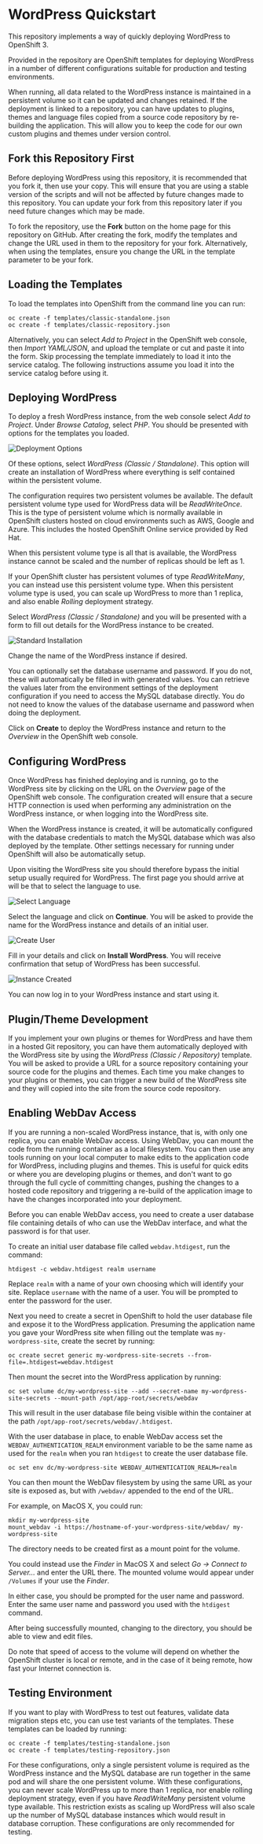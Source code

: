 WordPress Quickstart
====================

This repository implements a way of quickly deploying WordPress to OpenShift 3.

Provided in the repository are OpenShift templates for deploying WordPress in a number of different configurations suitable for production and testing environments.

When running, all data related to the WordPress instance is maintained in a persistent volume so it can be updated and changes retained. If the deployment is linked to a repository, you can have updates to plugins, themes and language files copied from a source code repository by re-building the application. This will allow you to keep the code for our own custom plugins and themes under version control.

Fork this Repository First
--------------------------

Before deploying WordPress using this repository, it is recommended that you fork it, then use your copy. This will ensure that you are using a stable version of the scripts and will not be affected by future changes made to this repository. You can update your fork from this repository later if you need future changes which may be made.

To fork the repository, use the **Fork** button on the home page for this repository on GitHub. After creating the fork, modify the templates and change the URL used in them to the repository for your fork. Alternatively, when using the templates, ensure you change the URL in the template parameter to be your fork.

Loading the Templates
---------------------

To load the templates into OpenShift from the command line you can run:

```
oc create -f templates/classic-standalone.json
oc create -f templates/classic-repository.json
```

Alternatively, you can select _Add to Project_ in the OpenShift web console, then _Import YAML/JSON_, and upload the template or cut and paste it into the form. Skip processing the template immediately to load it into the service catalog. The following instructions assume you load it into the service catalog before using it.

Deploying WordPress
-------------------

To deploy a fresh WordPress instance, from the web console select _Add to Project_. Under _Browse Catalog_, select _PHP_. You should be presented with options for the templates you loaded.

![Deployment Options](./screenshots/browse-catalog-wordpress.png)

Of these options, select _WordPress (Classic / Standalone)_. This option will create an installation of WordPress where everything is self contained within the persistent volume.

The configuration requires two persistent volumes be available. The default persistent volume type used for WordPress data will be _ReadWriteOnce_. This is the type of persistent volume which is normally available in OpenShift clusters hosted on cloud environments such as AWS, Google and Azure. This includes the hosted OpenShift Online service provided by Red Hat.

When this persistent volume type is all that is available, the WordPress instance cannot be scaled and the number of replicas should be left as 1.

If your OpenShift cluster has persistent volumes of type _ReadWriteMany_, you can instead use this persistent volume type. When this persistent volume type is used, you can scale up WordPress to more than 1 replica, and also enable _Rolling_ deployment strategy.

Select _WordPress (Classic / Standalone)_ and you will be presented with a form to fill out details for the WordPress instance to be created.

![Standard Installation](./screenshots/wordpress-classic-standalone.png)

Change the name of the WordPress instance if desired.

You can optionally set the database username and password. If you do not, these will automatically be filled in with generated values. You can retrieve the values later from the environment settings of the deployment configuration if you need to access the MySQL database directly. You do not need to know the values of the database username and password when doing the deployment.

Click on **Create** to deploy the WordPress instance and return to the _Overview_ in the OpenShift web console.

Configuring WordPress
---------------------

Once WordPress has finished deploying and is running, go to the WordPress site by clicking on the URL on the _Overview_ page of the OpenShift web console. The configuration created will ensure that a secure HTTP connection is used when performing any administration on the WordPress instance, or when logging into the WordPress site.

When the WordPress instance is created, it will be automatically configured with the database credentials to match the MySQL database which was also deployed by the template. Other settings necessary for running under OpenShift will also be automatically setup.

Upon visiting the WordPress site you should therefore bypass the initial setup usually required for WordPress. The first page you should arrive at will be that to select the language to use.

![Select Language](./screenshots/wordpress-select-language.png)

Select the language and click on **Continue**. You will be asked to provide the name for the WordPress instance and details of an initial user.

![Create User](./screenshots/wordpress-create-user.png)

Fill in your details and click on **Install WordPress**. You will receive confirmation that setup of WordPress has been successful.

![Instance Created](./screenshots/wordpress-instance-created.png)

You can now log in to your WordPress instance and start using it.

Plugin/Theme Development
------------------------

If you implement your own plugins or themes for WordPress and have them in a hosted Git repository, you can have them automatically deployed with the WordPress site by using the _WordPress (Classic / Repository)_ template. You will be asked to provide a URL for a source repository containing your source code for the plugins and themes. Each time you make changes to your plugins or themes, you can trigger a new build of the WordPress site and they will copied into the site from the source code repository.

Enabling WebDav Access
----------------------

If you are running a non-scaled WordPress instance, that is, with only one replica, you can enable WebDav access. Using WebDav, you can mount the code from the running container as a local filesystem. You can then use any tools running on your local computer to make edits to the application code for WordPress, including plugins and themes. This is useful for quick edits or where you are developing plugins or themes, and don't want to go through the full cycle of committing changes, pushing the changes to a hosted code repository and triggering a re-build of the application image to have the changes incorporated into your deployment.

Before you can enable WebDav access, you need to create a user database file containing details of who can use the WebDav interface, and what the password is for that user.

To create an initial user database file called ``webdav.htdigest``, run the command:

```
htdigest -c webdav.htdigest realm username
```

Replace ``realm`` with a name of your own choosing which will identify your site. Replace ``username`` with the name of a user. You will be prompted to enter the password for the user.

Next you need to create a secret in OpenShift to hold the user database file and expose it to the WordPress application. Presuming the application name you gave your WordPress site when filling out the template was ``my-wordpress-site``, create the secret by running:

```
oc create secret generic my-wordpress-site-secrets --from-file=.htdigest=webdav.htdigest
```

Then mount the secret into the WordPress application by running:

```
oc set volume dc/my-wordpress-site --add --secret-name my-wordpress-site-secrets --mount-path /opt/app-root/secrets/webdav
```

This will result in the user database file being visible within the container at the path ``/opt/app-root/secrets/webdav/.htdigest``.

With the user database in place, to enable WebDav access set the ``WEBDAV_AUTHENTICATION_REALM`` environment variable to be the same name as used for the ``realm`` when you ran ``htdigest`` to create the user database file.

```
oc set env dc/my-wordpress-site WEBDAV_AUTHENTICATION_REALM=realm
```

You can then mount the WebDav filesystem by using the same URL as your site is exposed as, but with ``/webdav/`` appended to the end of the URL.

For example, on MacOS X, you could run:

```
mkdir my-wordpress-site
mount_webdav -i https://hostname-of-your-wordpress-site/webdav/ my-wordpress-site
```

The directory needs to be created first as a mount point for the volume.

You could instead use the _Finder_ in MacOS X and select _Go -> Connect to Server..._ and enter the URL there. The mounted volume would appear under ``/Volumes`` if your use the _Finder_.

In either case, you should be prompted for the user name and password. Enter the same user name and password you used with the ``htdigest`` command.

After being successfully mounted, changing to the directory, you should be able to view and edit files.

Do note that speed of access to the volume will depend on whether the OpenShift cluster is local or remote, and in the case of it being remote, how fast your Internet connection is.

Testing Environment
-------------------

If you want to play with WordPress to test out features, validate data migration steps etc, you can use test variants of the templates. These templates can be loaded by running:

```
oc create -f templates/testing-standalone.json
oc create -f templates/testing-repository.json
```

For these configurations, only a single persistent volume is required as the WordPress instance and the MySQL database are run together in the same pod and will share the one persistent volume. With these configurations, you can never scale WordPress up to more than 1 replica, nor enable rolling deployment strategy, even if you have _ReadWriteMany_ persistent volume type available. This restriction exists as scaling up WordPress will also scale up the number of MySQL database instances which would result in database corruption. These configurations are only recommended for testing.
